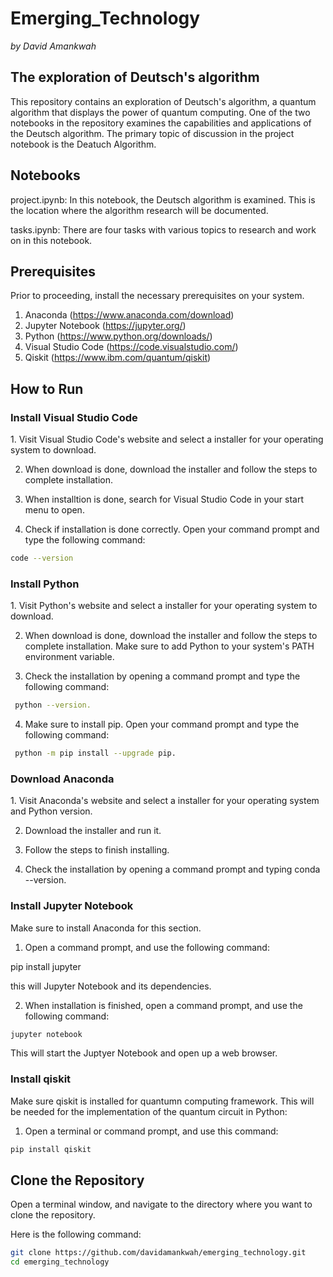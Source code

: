 # Emerging_Technology

*by David Amankwah*

## The exploration of Deutsch's algorithm

This repository contains an exploration of Deutsch's algorithm, a quantum algorithm that displays the power of quantum computing. One of the two notebooks in the repository examines the capabilities and applications of the Deutsch algorithm. The primary topic of discussion in the project notebook is the Deatuch Algorithm.

## Notebooks
project.ipynb: In this notebook, the Deutsch algorithm is examined. This is the location where the algorithm research will be documented. 

tasks.ipynb: There are four tasks with various topics to research and work on in this notebook.

## Prerequisites
Prior to proceeding, install the necessary prerequisites on your system.

1. Anaconda (https://www.anaconda.com/download)
2. Jupyter Notebook (https://jupyter.org/)
3. Python (https://www.python.org/downloads/)
4. Visual Studio Code (https://code.visualstudio.com/)
5. Qiskit (https://www.ibm.com/quantum/qiskit)

## How to Run

<h3> Install Visual Studio Code </h3>
1. Visit Visual Studio Code's website and select a installer for your operating system to download.

2. When download is done, download the installer and follow the steps to complete installation.

3. When installtion is done, search for Visual Studio Code in your start menu to open.

4. Check if installation is done correctly. Open your command prompt and type the following command:

```bash
code --version
```

<h3> Install Python </h3>
1. Visit Python's website and select a installer for your operating system to download.

2. When download is done, download the installer and follow the steps to complete installation. Make sure to add Python to your system's PATH environment variable.

3. Check the installation by opening a command prompt and type the following command:
```bash
 python --version.
```

4. Make sure to install pip. Open your command prompt and type the following command:

```bash
 python -m pip install --upgrade pip.
```

<h3> Download Anaconda </h3>
1. Visit Anaconda's website and select a installer for your operating system and Python version.

2. Download the installer and run it.

3. Follow the steps to finish installing.

4. Check the installation by opening a command prompt and typing conda --version.


<h3> Install Jupyter Notebook </h3>
Make sure to install Anaconda for this section.

1. Open a command prompt, and use the following command:

 pip install jupyter

 this will Jupyter Notebook and its dependencies.

2. When installation is finished, open a command prompt, and use the following command:

```bash
jupyter notebook
```

This will start the Juptyer Notebook and open up a web browser.



<h3> Install qiskit </h3>
Make sure qiskit is installed for quantumn computing framework. This will be needed for the implementation of the quantum circuit in Python: 

1. Open a terminal or command prompt, and use this command:

```bash
pip install qiskit
```

## Clone the Repository
Open a terminal window, and navigate to the directory where you want to clone the repository.

Here is the following command: 

```bash
git clone https://github.com/davidamankwah/emerging_technology.git
cd emerging_technology
```